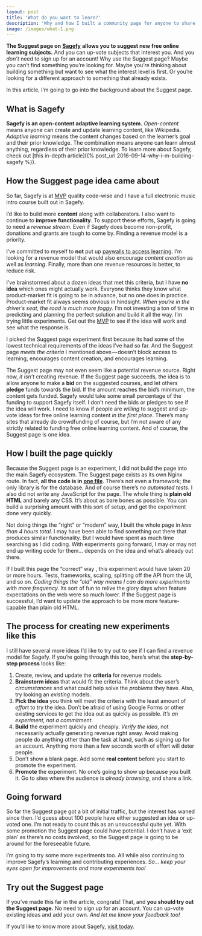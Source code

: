 ```yaml
---
layout: post
title: 'What do you want to learn?'
description: 'Why and how I built a community page for anyone to share what they want to learn.'
image: /images/what-1.png
---
```


**The Suggest page on** [**Sagefy**](https://sagefy.org/) **allows you to suggest new free online learning subjects.** And you can up-vote subjects that interest you. And you _don’t_ need to sign up for an account! Why use the Suggest page? Maybe you can’t find something you’re looking for. Maybe you’re thinking about building something but want to see what the interest level is first. Or you’re looking for a different approach to something that already exists.

In this article, I’m going to go into the background about the Suggest page.

## What is Sagefy

**Sagefy is an open-content adaptive learning system.** _Open-content_ means anyone can create and update learning content, like Wikipedia. _Adaptive learning_ means the content changes based on the learner’s goal and their prior knowledge. The combination means anyone can learn almost anything, regardless of their prior knowledge. To learn more about Sagefy, check out [this in-depth article]({% post_url 2016-09-14-why-i-m-building-sagefy %}).

## How the Suggest page idea came about

So far, Sagefy is at [MVP](https://en.wikipedia.org/wiki/Minimum_viable_product) quality code-wise and I have a full electronic music intro course built out in Sagefy.

I’d like to build more **content** along with collaborators. I also want to continue to **improve functionality**. To support these efforts, Sagefy is going to need a _revenue stream_. Even if Sagefy does become non-profit, donations and grants are tough to come by. Finding a revenue model is a priority.

I’ve committed to myself to **not** put up [paywalls to access learning](https://medium.freecodecamp.org/massive-open-online-courses-started-out-completely-free-but-where-are-they-now-1dd1020f59). I’m looking for a revenue model that would also encourage _content creation_ as well as _learning_. Finally, more than one revenue resources is better, to reduce risk.

I’ve brainstormed about a dozen ideas that met this criteria, but I have **no idea** which ones might actually work. Everyone thinks they know what product-market fit is going to be in advance, but no one does in practice. Product-market fit always seems obvious in hindsight. _When you’re in the driver’s seat, the road is much more foggy._ I’m not investing a ton of time in predicting and planning the perfect solution and build it all the way. I’m trying little experiments. Get out the [MVP](https://en.wikipedia.org/wiki/Minimum_viable_product) to see if the idea will work and see what the response is.

I picked the Suggest page experiment first because its had some of the lowest technical requirements of the ideas I’ve had so far. And the Suggest page _meets the criteria_ I mentioned above — doesn’t block access to learning, encourages content creation, and encourages learning.

The Suggest page may not even seem like a potential revenue source. Right now, _it isn’t_ creating revenue. If the Suggest page succeeds, the idea is to allow anyone to make a **bid** on the suggested courses, and let others **pledge** funds towards the bid. If the amount reaches the bid’s minimum, the content gets funded. Sagefy would take some small percentage of the funding to support Sagefy itself. I don’t need the bids or pledges to see if the idea will work. I need to know if people are _willing_ to suggest and up-vote ideas for free online learning content _in the first place_. There’s many sites that already do crowdfunding of course, but I’m not aware of any strictly related to funding free online learning content. And of course, the Suggest page is one idea.

## How I built the page quickly

Because the Suggest page is an experiment, I did not build the page into the main Sagefy ecosystem. The Suggest page exists as its own Nginx route. In fact, **all the code is in** [**one file**](https://github.com/heiskr/sagefy/blob/master/suggest/index.py). There’s not even a framework; the only library is for the database. And of course there’s _no_ _automated tests_. I also did not write any JavaScript for the page. The whole thing is **plain old HTML** and barely any CSS. It’s about as bare bones as possible. You can build a surprising amount with this sort of setup, and get the experiment done very quickly.

Not doing things the “right” or “modern” way, I built the whole page in _less than 4 hours total_. I may have been able to find something out there that produces similar functionality. But I would have spent as much time searching as I did coding. With experiments going forward, I may or may not end up writing code for them… depends on the idea and what’s already out there.

If I built this page the “correct” way , this experiment would have taken 20 or more hours. Tests, frameworks, scaling, splitting off the API from the UI, and so on. _Coding things the “old” way means I can do more experiments with more frequency._ Its sort of fun to relive the glory days when feature expectations on the web were so much lower. If the Suggest page is successful, I’d want to update the approach to be more more feature-capable than plain old HTML.

## The process for creating new experiments like this

I still have several more ideas I’d like to try out to see if I can find a revenue model for Sagefy. If you’re going through this too, here’s what the **step-by-step process** looks like:

1.  Create, review, and update the **criteria** for revenue models.
2.  **Brainstorm ideas** that would fit the criteria. Think about the user’s _circumstances_ and what could help solve the _problems_ they have. Also, try looking an _existing_ models.
3.  **Pick the idea** you think will meet the criteria with the least amount of _effort_ to try the idea. Don’t be afraid of using Google Forms or other existing services to get the idea out as quickly as possible. _It’s an experiment, not a commitment._
4.  **Build** the experiment quickly and cheaply. _Verify the idea_, not necessarily actually generating revenue right away. Avoid making people do anything other than the task at hand, such as signing up for an account. Anything more than a few seconds worth of effort will deter people.
5.  Don’t show a blank page. Add some **real content** before you start to promote the experiment.
6.  **Promote** the experiment. No one’s going to show up because you built it. Go to sites where the audience is _already browsing_, and share a link.

## Going forward

So far the Suggest page got a bit of initial traffic, but the interest has waned since then. I’d guess about 100 people have either suggested an idea or up-voted one. I’m not ready to count this as an unsuccessful quite yet. With some promotion the Suggest page could have potential. I don’t have a ‘exit plan’ as there’s no costs involved, so the Suggest page is going to be around for the foreseeable future.

I’m going to try some more experiments too. All while also continuing to improve Sagefy’s learning and contributing experiences. _So… keep your eyes open for improvements and more experiments too!_

## Try out the Suggest page

If you’ve made this far in the article, congrats! That, and **you should try out the Suggest page.** No need to sign up for an account. You can up-vote existing ideas and add your own. _And let me know your feedback too!_

If you’d like to know more about Sagefy, [visit today](https://sagefy.org).
